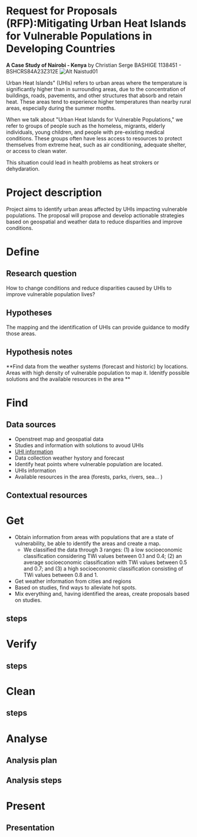 # Request for Proposals (RFP):Mitigating Urban Heat Islands for Vulnerable Populations in Developing Countries

**A Case Study of Nairobi - Kenya**
by
Christian Serge BASHIGE
1138451 - BSHCRS84A23Z312E
![Alt Naistud01](https://github.com/clombion/turin_crash_course/assets/166433063/12675937-81d4-46b9-9165-856246835b66)

Urban Heat Islands" (UHIs) refers to urban areas where the temperature is significantly higher than in surrounding areas, due to the concentration of buildings, roads, pavements, and other structures that absorb and retain heat. These areas tend to experience higher temperatures than nearby rural areas, especially during the summer months.

When we talk about "Urban Heat Islands for Vulnerable Populations," we refer to groups of people such as the homeless, migrants, elderly individuals, young children, and people with pre-existing medical conditions. These groups often have less access to resources to protect themselves from extreme heat, such as air conditioning, adequate shelter, or access to clean water.

This situation could lead in health problems as heat strokers or dehydaration. 

# Project description
Project aims to identify urban areas affected by UHIs impacting vulnerable populations. The proposal will propose and develop actionable strategies based on geospatial and weather data to reduce disparities and improve conditions.

# Define
## Research question
How to change conditions and reduce disparities caused by UHIs to improve vulnerable population lives?
## Hypotheses
The mapping and the identification of UHIs can provide guidance to modify those areas. 

## Hypothesis notes
**Find data from the weather systems (forecast and historic) by locations. Areas with high density of vulnerable population to map it. Idenitfy possible solutions and the available resources in the area **
# Find	
## Data sources
* Openstreet map and geospatial data
* Studies and information with solutions to avoud UHIs
* [UHI information](https://www.mdpi.com/2073-4433/12/7/917)
* Data collection weather hystory and forecast
* Identify heat points where vulnerable population are located.
* UHIs information
* Available resources in the area (forests, parks, rivers, sea... )


## Contextual resources


# Get

* Obtain information from areas with populations that are a state of vulnerability, be able to identify the areas and create a map.
   * We classified the data through 3 ranges: (1) a low socioeconomic classification considering TWi values between 0.1 and 0.4; (2) an average socioeconomic classification with TWi values between 0.5 and 0.7; and (3) a high socioeconomic classification consisting of TWi values between 0.8 and 1.
* Get weather information from cities and regions
* Based on studies, find ways to alleviate hot spots.
* Mix everything and, having identified the areas, create proposals based on studies.



## steps
# Verify
## steps
# Clean
## steps
# Analyse
## Analysis plan
## Analysis steps
# Present
## Presentation
